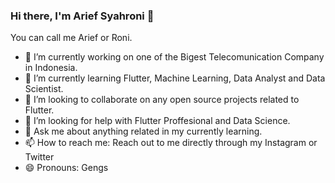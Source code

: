 ### Hi there, I'm Arief Syahroni 👋
You can call me Arief or Roni.

- 🔭 I’m currently working on one of the Bigest Telecomunication Company in Indonesia.
- 🌱 I’m currently learning Flutter, Machine Learning, Data Analyst and Data Scientist.
- 👯 I’m looking to collaborate on any open source projects related to Flutter.
- 🤔 I’m looking for help with Flutter Proffesional and Data Science.
- 💬 Ask me about anything related in my currently learning.
- 📫 How to reach me: Reach out to me directly through my Instagram or Twitter
- 😄 Pronouns: Gengs
